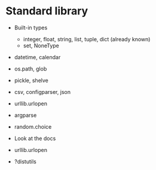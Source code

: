 # Standard library

  * Built-in types
      - integer, float, string, list, tuple, dict (already known)
      - set, NoneType
  * datetime, calendar
  * os.path, glob
  * pickle, shelve
  * csv, configparser, json
  * urllib.urlopen
  * argparse
  * random.choice

  * Look at the docs


  * urllib.urlopen

  * ?distutils
